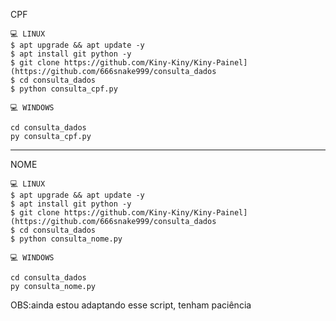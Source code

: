 CPF
```
💻 LINUX
$ apt upgrade && apt update -y
$ apt install git python -y
$ git clone https://github.com/Kiny-Kiny/Kiny-Painel](https://github.com/666snake999/consulta_dados
$ cd consulta_dados
$ python consulta_cpf.py

💻 WINDOWS 

cd consulta_dados
py consulta_cpf.py
```
-------------------
 NOME 
```
💻 LINUX
$ apt upgrade && apt update -y
$ apt install git python -y
$ git clone https://github.com/Kiny-Kiny/Kiny-Painel](https://github.com/666snake999/consulta_dados
$ cd consulta_dados
$ python consulta_nome.py

💻 WINDOWS 

cd consulta_dados
py consulta_nome.py
```
OBS:ainda estou adaptando esse script, tenham paciência

